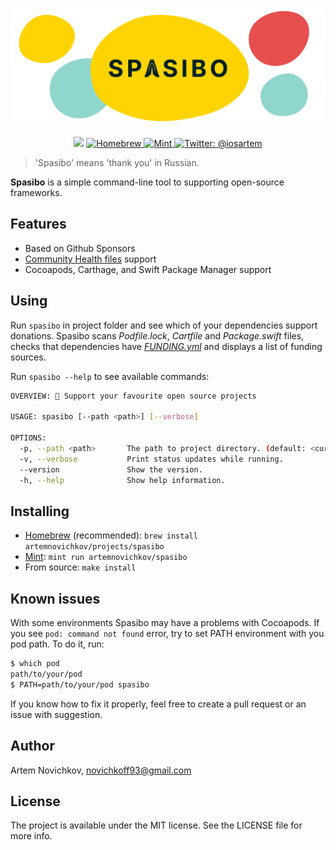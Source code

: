 <p align="center">
  <img src=".github/Logo.png" alt="spasibo" />
</p>


<p align="center">
    <img src="https://img.shields.io/badge/Swift-5.2-orange.svg" />
  <a href="https://brew.sh">
    <img src="https://img.shields.io/badge/homebrew-compatible-brightgreen.svg?style=flat" alt="Homebrew" />
  </a>
    <a href="https://github.com/yonaskolb/Mint">
    <img src="https://img.shields.io/badge/mint-compatible-brightgreen.svg?style=flat" alt="Mint" />
  </a>
    <a href="https://twitter.com/iosartem">
        <img src="https://img.shields.io/badge/twitter-@iosartem-blue.svg?style=flat" alt="Twitter: @iosartem" />
    </a>
</p>

> 'Spasibo' means 'thank you' in Russian.

**Spasibo** is a simple command-line tool to supporting open-source frameworks.

## Features

- Based on Github Sponsors
- [Community Health files](https://help.github.com/en/github/building-a-strong-community/creating-a-default-community-health-file) support
- Cocoapods, Carthage, and Swift Package Manager support

## Using

Run `spasibo` in project folder and see which of your dependencies support donations. Spasibo scans *Podfile.lock*, *Cartfile* and *Package.swift* files, checks that dependencies have [*FUNDING.yml*](https://help.github.com/en/github/administering-a-repository/displaying-a-sponsor-button-in-your-repository#about-funding-files) and displays a list of funding sources.


Run `spasibo --help` to see available commands:

```bash
OVERVIEW: 🙏 Support your favourite open source projects

USAGE: spasibo [--path <path>] [--verbose]

OPTIONS:
  -p, --path <path>       The path to project directory. (default: <current directory>)
  -v, --verbose           Print status updates while running. 
  --version               Show the version.
  -h, --help              Show help information.
```

## Installing

- [Homebrew](https://brew.sh) (recommended): `brew install artemnovichkov/projects/spasibo`
- [Mint](https://github.com/yonaskolb/Mint): `mint run artemnovichkov/spasibo`
- From source: `make install`

## Known issues

With some environments Spasibo may have a problems with Cocoapods. If you see `pod: command not found` error, try to set PATH environment with you pod path. To do it, run:

```bash
$ which pod
path/to/your/pod
$ PATH=path/to/your/pod spasibo
```

If you know how to fix it properly, feel free to create a pull request or an issue with suggestion.

## Author

Artem Novichkov, novichkoff93@gmail.com

## License

The project is available under the MIT license. See the LICENSE file for more info.


